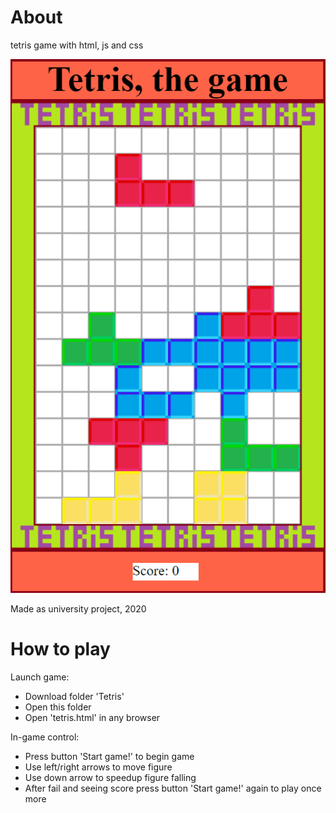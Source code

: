 # About
tetris game with html, js and css

![tetris preview](./Tetris_preview.png)

Made as university project, 2020

# How to play

Launch game:
- Download folder 'Tetris'
- Open this folder
- Open 'tetris.html' in any browser

In-game control:
- Press button 'Start game!' to begin game
- Use left/right arrows to move figure
- Use down arrow to speedup figure falling
- After fail and seeing score press button 'Start game!' again to play once more
